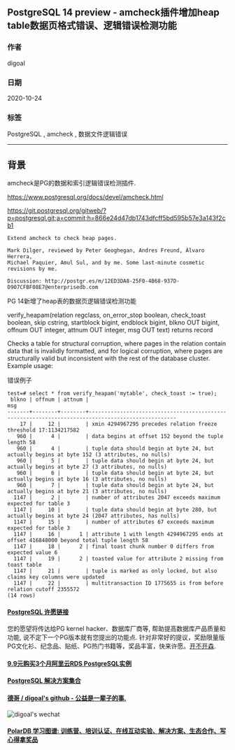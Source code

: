## PostgreSQL 14 preview - amcheck插件增加heap table数据页格式错误、逻辑错误检测功能    
        
### 作者        
digoal        
        
### 日期        
2020-10-24        
        
### 标签        
PostgreSQL , amcheck , 数据文件逻辑错误          
        
----        
        
## 背景        
amcheck是PG的数据和索引逻辑错误检测插件.    
    
https://www.postgresql.org/docs/devel/amcheck.html    
    
https://git.postgresql.org/gitweb/?p=postgresql.git;a=commit;h=866e24d47db1743dfcff5bd595b57e3a143f2cb1    
    
```    
Extend amcheck to check heap pages.    
    
Mark Dilger, reviewed by Peter Geoghegan, Andres Freund, Álvaro Herrera,    
Michael Paquier, Amul Sul, and by me. Some last-minute cosmetic    
revisions by me.    
    
Discussion: http://postgr.es/m/12ED3DA8-25F0-4B68-937D-D907CFBF08E7@enterprisedb.com    
```    
    
PG 14新增了heap表的数据页逻辑错误检测功能    
    
verify_heapam(relation regclass, on_error_stop boolean, check_toast boolean, skip cstring, startblock bigint, endblock bigint, blkno OUT bigint, offnum OUT integer, attnum OUT integer, msg OUT text) returns record    
    
Checks a table for structural corruption, where pages in the relation contain data that is invalidly formatted, and for logical corruption, where pages are structurally valid but inconsistent with the rest of the database cluster. Example usage:    
    
错误例子  
  
```    
test=# select * from verify_heapam('mytable', check_toast := true);    
 blkno | offnum | attnum |                                                msg    
-------+--------+--------+--------------------------------------------------------------------------------------------------    
    17 |     12 |        | xmin 4294967295 precedes relation freeze threshold 17:1134217582    
   960 |      4 |        | data begins at offset 152 beyond the tuple length 58    
   960 |      4 |        | tuple data should begin at byte 24, but actually begins at byte 152 (3 attributes, no nulls)    
   960 |      5 |        | tuple data should begin at byte 24, but actually begins at byte 27 (3 attributes, no nulls)    
   960 |      6 |        | tuple data should begin at byte 24, but actually begins at byte 16 (3 attributes, no nulls)    
   960 |      7 |        | tuple data should begin at byte 24, but actually begins at byte 21 (3 attributes, no nulls)    
  1147 |      2 |        | number of attributes 2047 exceeds maximum expected for table 3    
  1147 |     10 |        | tuple data should begin at byte 280, but actually begins at byte 24 (2047 attributes, has nulls)    
  1147 |     15 |        | number of attributes 67 exceeds maximum expected for table 3    
  1147 |     16 |      1 | attribute 1 with length 4294967295 ends at offset 416848000 beyond total tuple length 58    
  1147 |     18 |      2 | final toast chunk number 0 differs from expected value 6    
  1147 |     19 |      2 | toasted value for attribute 2 missing from toast table    
  1147 |     21 |        | tuple is marked as only locked, but also claims key columns were updated    
  1147 |     22 |        | multitransaction ID 1775655 is from before relation cutoff 2355572    
(14 rows)    
```    
      
  
#### [PostgreSQL 许愿链接](https://github.com/digoal/blog/issues/76 "269ac3d1c492e938c0191101c7238216")
您的愿望将传达给PG kernel hacker、数据库厂商等, 帮助提高数据库产品质量和功能, 说不定下一个PG版本就有您提出的功能点. 针对非常好的提议，奖励限量版PG文化衫、纪念品、贴纸、PG热门书籍等，奖品丰富，快来许愿。[开不开森](https://github.com/digoal/blog/issues/76 "269ac3d1c492e938c0191101c7238216").  
  
  
#### [9.9元购买3个月阿里云RDS PostgreSQL实例](https://www.aliyun.com/database/postgresqlactivity "57258f76c37864c6e6d23383d05714ea")
  
  
#### [PostgreSQL 解决方案集合](https://yq.aliyun.com/topic/118 "40cff096e9ed7122c512b35d8561d9c8")
  
  
#### [德哥 / digoal's github - 公益是一辈子的事.](https://github.com/digoal/blog/blob/master/README.md "22709685feb7cab07d30f30387f0a9ae")
  
  
![digoal's wechat](../pic/digoal_weixin.jpg "f7ad92eeba24523fd47a6e1a0e691b59")
  
  
#### [PolarDB 学习图谱: 训练营、培训认证、在线互动实验、解决方案、生态合作、写心得拿奖品](https://www.aliyun.com/database/openpolardb/activity "8642f60e04ed0c814bf9cb9677976bd4")
  
